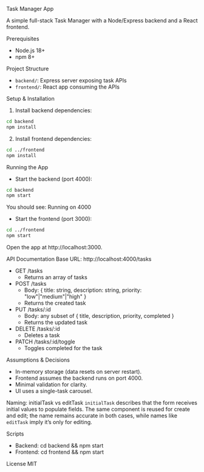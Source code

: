 Task Manager App

A simple full-stack Task Manager with a Node/Express backend and a React frontend.

Prerequisites

- Node.js 18+
- npm 8+

Project Structure

- `backend/`: Express server exposing task APIs
- `frontend/`: React app consuming the APIs

Setup & Installation

1. Install backend dependencies:

```bash
cd backend
npm install
```

2. Install frontend dependencies:

```bash
cd ../frontend
npm install
```

Running the App

- Start the backend (port 4000):

```bash
cd backend
npm start
```

You should see: Running on 4000

- Start the frontend (port 3000):

```bash
cd ../frontend
npm start
```

Open the app at http://localhost:3000.

API Documentation
Base URL: http://localhost:4000/tasks

- GET /tasks
  - Returns an array of tasks
- POST /tasks
  - Body: { title: string, description: string, priority: "low"|"medium"|"high" }
  - Returns the created task
- PUT /tasks/:id
  - Body: any subset of { title, description, priority, completed }
  - Returns the updated task
- DELETE /tasks/:id
  - Deletes a task
- PATCH /tasks/:id/toggle
  - Toggles completed for the task

Assumptions & Decisions

- In-memory storage (data resets on server restart).
- Frontend assumes the backend runs on port 4000.
- Minimal validation for clarity.
- UI uses a single-task carousel.

Naming: initialTask vs editTask
`initialTask` describes that the form receives initial values to populate fields. The same component is reused for create and edit; the name remains accurate in both cases, while names like `editTask` imply it’s only for editing.

Scripts

- Backend: cd backend && npm start
- Frontend: cd frontend && npm start

License
MIT
